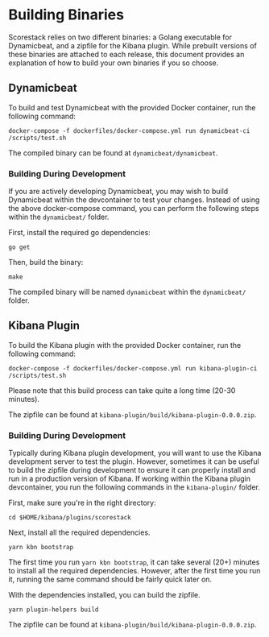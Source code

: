 Building Binaries
=================

Scorestack relies on two different binaries: a Golang executable for Dynamicbeat, and a zipfile for the Kibana plugin. While prebuilt versions of these binaries are attached to each release, this document provides an explanation of how to build your own binaries if you so choose.

Dynamicbeat
-----------

To build and test Dynamicbeat with the provided Docker container, run the following command:

```shell
docker-compose -f dockerfiles/docker-compose.yml run dynamicbeat-ci /scripts/test.sh
```

The compiled binary can be found at `dynamicbeat/dynamicbeat`.

### Building During Development

If you are actively developing Dynamicbeat, you may wish to build Dynamicbeat within the devcontainer to test your changes. Instead of using the above docker-compose command, you can perform the following steps within the `dynamicbeat/` folder.

First, install the required go dependencies:

```shell
go get
```

Then, build the binary:

```shell
make
```

The compiled binary will be named `dynamicbeat` within the `dynamicbeat/` folder.

Kibana Plugin
-------------

To build the Kibana plugin with the provided Docker container, run the following command:

```shell
docker-compose -f dockerfiles/docker-compose.yml run kibana-plugin-ci /scripts/test.sh
```

Please note that this build process can take quite a long time (20-30 minutes).

The zipfile can be found at `kibana-plugin/build/kibana-plugin-0.0.0.zip`.

### Building During Development

Typically during Kibana plugin development, you will want to use the Kibana development server to test the plugin. However, sometimes it can be useful to build the zipfile during development to ensure it can properly install and run in a production version of Kibana. If working within the Kibana plugin devcontainer, you run the following commands in the `kibana-plugin/` folder.

First, make sure you're in the right directory:

```shell
cd $HOME/kibana/plugins/scorestack
```

Next, install all the required dependencies.

```shell
yarn kbn bootstrap
```

The first time you run `yarn kbn bootstrap`, it can take several (20+) minutes to install all the required dependencies. However, after the first time you run it, running the same command should be fairly quick later on.

With the dependencies installed, you can build the zipfile.

```shell
yarn plugin-helpers build
```

The zipfile can be found at `kibana-plugin/build/kibana-plugin-0.0.0.zip`.